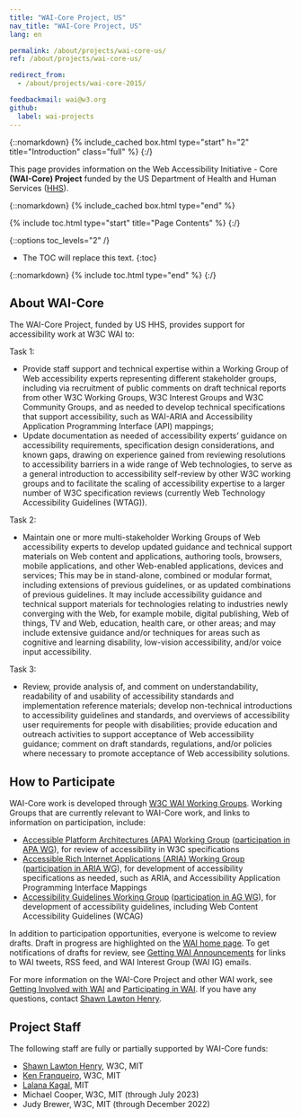 ```yaml
---
title: "WAI-Core Project, US"
nav_title: "WAI-Core Project, US"
lang: en

permalink: /about/projects/wai-core-us/
ref: /about/projects/wai-core-us/

redirect_from:
  - /about/projects/wai-core-2015/

feedbackmail: wai@w3.org
github:
  label: wai-projects
---
```


{::nomarkdown}
{% include_cached box.html type="start" h="2" title="Introduction" class="full" %}
{:/}

This page provides information on the Web Accessibility Initiative - Core **(WAI-Core) Project** funded by the US Department of Health and Human Services ([HHS](http://www.hhs.gov/)).

{::nomarkdown}
{% include_cached box.html type="end" %}

{% include toc.html type="start" title="Page Contents" %}
{:/}

{::options toc_levels="2" /}

-   The TOC will replace this text.
{:toc}

{::nomarkdown}
{% include toc.html type="end" %}
{:/}

## About WAI-Core

The WAI-Core Project, funded by US HHS, provides support for accessibility work at W3C WAI to:

Task 1:

*   Provide staff support and technical expertise within a Working Group of Web accessibility experts representing different stakeholder groups, including via recruitment of public comments on draft technical reports from other W3C Working Groups, W3C Interest Groups and W3C Community Groups, and as needed to develop technical specifications that support accessibility, such as WAI-ARIA and Accessibility Application Programming Interface (API) mappings;
*   Update documentation as needed of accessibility experts’ guidance on accessibility requirements, specification design considerations, and known gaps, drawing on experience gained from reviewing resolutions to accessibility barriers in a wide range of Web technologies, to serve as a general introduction to accessibility self-review by other W3C working groups and to facilitate the scaling of accessibility expertise to a larger number of W3C specification reviews (currently Web Technology Accessibility Guidelines (WTAG)).

Task 2:

*   Maintain one or more multi-stakeholder Working Groups of Web accessibility experts to develop updated guidance and technical support materials on Web content and applications, authoring tools, browsers, mobile applications, and other Web-enabled applications, devices and services; This may be in stand-alone, combined or modular format, including extensions of previous guidelines, or as updated combinations of previous guidelines. It may include accessibility guidance and technical support materials for technologies relating to industries newly converging with the Web, for example mobile, digital publishing, Web of things, TV and Web, education, health care, or other areas; and may include extensive guidance and/or techniques for areas such as cognitive and learning disability, low-vision accessibility, and/or voice input accessibility.

Task 3:

*   Review, provide analysis of, and comment on understandability, readability of and usability of accessibility standards and implementation reference materials; develop non-technical introductions to accessibility guidelines and standards, and overviews of accessibility user requirements for people with disabilities; provide education and outreach activities to support acceptance of Web accessibility guidance; comment on draft standards, regulations, and/or policies where necessary to promote acceptance of Web accessibility solutions.

## How to Participate

WAI-Core work is developed through [W3C WAI Working Groups](http://www.w3.org/WAI/groups). Working Groups that are currently relevant to WAI-Core work, and links to information on participation, include:

*   [Accessible Platform Architectures (APA) Working Group](/about/groups/apawg/) ([participation in APA WG](/about/groups/apawg/participate/)), for review of accessibility in W3C specifications
*   [Accessible Rich Internet Applications (ARIA) Working Group](/about/groups/ariawg/) ([participation in ARIA WG](/about/groups/ariawg/participate/)), for development of accessibility specifications as needed, such as ARIA, and Accessibility Application Programming Interface Mappings
*   [Accessibility Guidelines Working Group](/about/groups/agwg/) ([participation in AG WG](/about/groups/agwg/participate/)), for development of accessibility guidelines, including Web Content Accessibility Guidelines (WCAG)

In addition to participation opportunities, everyone is welcome to review drafts. Draft in progress are highlighted on the [WAI home page](http://www.w3.org/WAI/). To get notifications of drafts for review, see [Getting WAI Announcements](http://www.w3.org/WAI/about/announcements) for links to WAI tweets, RSS feed, and WAI Interest Group (WAI IG) emails.

For more information on the WAI-Core Project and other WAI work, see [Getting Involved with WAI](http://www.w3.org/WAI/about-links.html) and [Participating in WAI](http://www.w3.org/WAI/participation). If you have any questions, contact [Shawn Lawton Henry](http://www.w3.org/People/Shawn/).

## Project Staff

The following staff are fully or partially supported by WAI-Core funds:

*   [Shawn Lawton Henry](http://www.w3.org/People/Shawn/), W3C, MIT
*   [Ken Franqueiro](https://www.w3.org/staff/#kfranqueiro), W3C, MIT
*   [Lalana Kagal](https://www.csail.mit.edu/person/lalana-kagal), MIT
*   Michael Cooper, W3C, MIT (through July 2023)
*   Judy Brewer, W3C, MIT (through December 2022)

